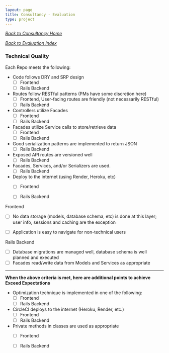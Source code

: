 ```yaml
---
layout: page
title: Consultancy - Evaluation
type: project
---
```

_[Back to Consultancy Home](../index)_ 

_[Back to Evaluation Index](./index)_ 

### Technical Quality

Each Repo meets the following:

- Code follows DRY and SRP design
    - [ ] Frontend
    - [ ] Rails Backend

- Routes follow RESTful patterns (PMs have some discretion here)
    - [ ] Frontend, User-facing routes are friendly (not necessarily RESTful)
    - [ ] Rails Backend

- Controllers utilize Facades
    - [ ] Frontend
    - [ ] Rails Backend

- Facades utilize Service calls to store/retrieve data
    - [ ] Frontend
    - [ ] Rails Backend

- Good serialization patterns are implemented to return JSON
    - [ ] Rails Backend

- Exposed API routes are versioned well
    - [ ] Rails Backend

- Facades, Services, and/or Serializers are used.
    - [ ] Rails Backend

- Deploy to the internet (using Render, Heroku, etc)
    - [ ] Frontend
    - [ ] Rails Backend


Frontend

- [ ] No data storage (models, database schema, etc) is done at this layer; user info, sessions and caching are the exception
- [ ] Application is easy to navigate for non-technical users


Rails Backend

- [ ] Database migrations are managed well, database schema is well planned and executed
- [ ] Facades read/write data from Models and Services as appropriate

---

__When the above criteria is met, here are additional points to achieve Exceed Expectations__


- Optimization technique is implemented in one of the following:
    - [ ] Frontend
    - [ ] Rails Backend

- CircleCI deploys to the internet (Heroku, Render, etc.)
    - [ ] Frontend
    - [ ] Rails Backend

- Private methods in classes are used as appropriate
    - [ ] Frontend
    - [ ] Rails Backend

